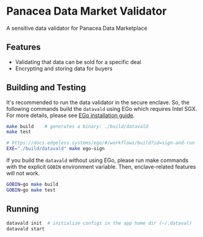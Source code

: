 # Panacea Data Market Validator

A sensitive data validator for Panacea Data Marketplace

## Features

- Validating that data can be sold for a specific deal
- Encrypting and storing data for buyers

## Building and Testing

It's recommended to run the data validator in the secure enclave.
So, the following commands build the `datavald` using EGo which requires Intel SGX. For more details, please see [EGo installation guide](https://docs.edgeless.systems/ego/#/getting-started/install).

```bash
make build    # generates a binary: ./build/datavald
make test

# https://docs.edgeless.systems/ego/#/workflows/build?id=sign-and-run
EXE="./build/datavald" make ego-sign
```

If you build the `datavald` without using EGo, please run make commands with the explicit `GOBIN` environment variable.
Then, enclave-related features will not work.

```bash
GOBIN=go make build
GOBIN=go make test
```

## Running

```bash
datavald init  # initialize configs in the app home dir (~/.dataval)
datavald start
```
